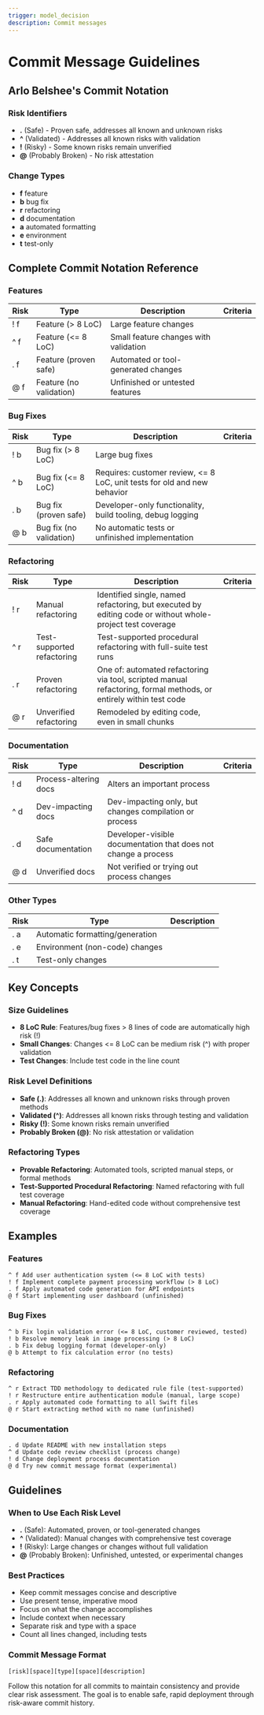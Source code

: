 ```yaml
---
trigger: model_decision
description: Commit messages
---
```


# Commit Message Guidelines

## Arlo Belshee's Commit Notation

### Risk Identifiers
- **.** (Safe) - Proven safe, addresses all known and unknown risks
- **^** (Validated) - Addresses all known risks with validation
- **!** (Risky) - Some known risks remain unverified
- **@** (Probably Broken) - No risk attestation

### Change Types
- **f** feature
- **b** bug fix
- **r** refactoring
- **d** documentation
- **a** automated formatting
- **e** environment
- **t** test-only

## Complete Commit Notation Reference

### Features
| Risk | Type | Description | Criteria |
|------|------|-------------|----------|
| ! f | Feature (> 8 LoC) | Large feature changes |
| ^ f | Feature (<= 8 LoC) | Small feature changes with validation |
| . f | Feature (proven safe) | Automated or tool-generated changes |
| @ f | Feature (no validation) | Unfinished or untested features |

### Bug Fixes
| Risk | Type | Description | Criteria |
|------|------|-------------|----------|
| ! b | Bug fix (> 8 LoC) | Large bug fixes |
| ^ b | Bug fix (<= 8 LoC) | Requires: customer review, <= 8 LoC, unit tests for old and new behavior |
| . b | Bug fix (proven safe) | Developer-only functionality, build tooling, debug logging |
| @ b | Bug fix (no validation) | No automatic tests or unfinished implementation |

### Refactoring
| Risk | Type | Description | Criteria |
|------|------|-------------|----------|
| ! r | Manual refactoring | Identified single, named refactoring, but executed by editing code or without whole-project test coverage |
| ^ r | Test-supported refactoring | Test-supported procedural refactoring with full-suite test runs |
| . r | Proven refactoring | One of: automated refactoring via tool, scripted manual refactoring, formal methods, or entirely within test code |
| @ r | Unverified refactoring | Remodeled by editing code, even in small chunks |

### Documentation
| Risk | Type | Description | Criteria |
|------|------|-------------|----------|
| ! d | Process-altering docs | Alters an important process |
| ^ d | Dev-impacting docs | Dev-impacting only, but changes compilation or process |
| . d | Safe documentation | Developer-visible documentation that does not change a process |
| @ d | Unverified docs | Not verified or trying out process changes |

### Other Types
| Risk | Type | Description |
|------|------|-------------|
| . a | Automatic formatting/generation |
| . e | Environment (non-code) changes |
| . t | Test-only changes |

## Key Concepts

### Size Guidelines
- **8 LoC Rule**: Features/bug fixes > 8 lines of code are automatically high risk (!)
- **Small Changes**: Changes <= 8 LoC can be medium risk (^) with proper validation
- **Test Changes**: Include test code in the line count

### Risk Level Definitions
- **Safe (.)**: Addresses all known and unknown risks through proven methods
- **Validated (^)**: Addresses all known risks through testing and validation
- **Risky (!)**: Some known risks remain unverified
- **Probably Broken (@)**: No risk attestation or validation

### Refactoring Types
- **Provable Refactoring**: Automated tools, scripted manual steps, or formal methods
- **Test-Supported Procedural Refactoring**: Named refactoring with full test coverage
- **Manual Refactoring**: Hand-edited code without comprehensive test coverage

## Examples

### Features
```
^ f Add user authentication system (<= 8 LoC with tests)
! f Implement complete payment processing workflow (> 8 LoC)
. f Apply automated code generation for API endpoints
@ f Start implementing user dashboard (unfinished)
```

### Bug Fixes
```
^ b Fix login validation error (<= 8 LoC, customer reviewed, tested)
! b Resolve memory leak in image processing (> 8 LoC)
. b Fix debug logging format (developer-only)
@ b Attempt to fix calculation error (no tests)
```

### Refactoring
```
^ r Extract TDD methodology to dedicated rule file (test-supported)
! r Restructure entire authentication module (manual, large scope)
. r Apply automated code formatting to all Swift files
@ r Start extracting method with no name (unfinished)
```

### Documentation
```
. d Update README with new installation steps
^ d Update code review checklist (process change)
! d Change deployment process documentation
@ d Try new commit message format (experimental)
```

## Guidelines

### When to Use Each Risk Level
- **.** (Safe): Automated, proven, or tool-generated changes
- **^** (Validated): Manual changes with comprehensive test coverage
- **!** (Risky): Large changes or changes without full validation
- **@** (Probably Broken): Unfinished, untested, or experimental changes

### Best Practices
- Keep commit messages concise and descriptive
- Use present tense, imperative mood
- Focus on what the change accomplishes
- Include context when necessary
- Separate risk and type with a space
- Count all lines changed, including tests

### Commit Message Format
```
[risk][space][type][space][description]
```

Follow this notation for all commits to maintain consistency and provide clear risk assessment. The goal is to enable safe, rapid deployment through risk-aware commit history.